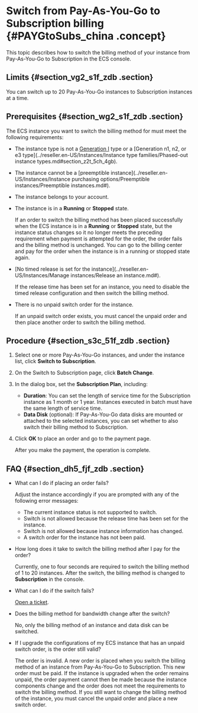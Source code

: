 # Switch from Pay-As-You-Go to Subscription billing {#PAYGtoSubs_china .concept}

This topic describes how to switch the billing method of your instance from Pay-As-You-Go to Subscription in the ECS console.

## Limits {#section_vg2_s1f_zdb .section}

You can switch up to 20 Pay-As-You-Go instances to Subscription instances at a time.

## Prerequisites {#section_wg2_s1f_zdb .section}

The ECS instance you want to switch the billing method for must meet the following requirements:

-   The instance type is not a [Generation I](https://www.alibabacloud.com/help/doc-detail/55263.htm) type or a [Generation n1, n2, or e3 type](../reseller.en-US/Instances/Instance type families/Phased-out instance types.md#section_z2t_5ch_4gb).
-   The instance cannot be a [preemptible instance](../reseller.en-US/Instances/Instance purchasing options/Preemptible instances/Preemptible instances.md#).
-   The instance belongs to your account.
-   The instance is in a **Running** or **Stopped** state.

    If an order to switch the billing method has been placed successfully when the ECS instance is in a **Running** or **Stopped** state, but the instance status changes so it no longer meets the preceding requirement when payment is attempted for the order, the order fails and the billing method is unchanged. You can go to the billing center and pay for the order when the instance is in a running or stopped state again.

-   [No timed release is set for the instance](../reseller.en-US/Instances/Manage instances/Release an instance.md#).

    If the release time has been set for an instance, you need to disable the timed release configuration and then switch the billing method.

-   There is no unpaid switch order for the instance.

    If an unpaid switch order exists, you must cancel the unpaid order and then place another order to switch the billing method.


## Procedure {#section_s3c_51f_zdb .section}

1.  Select one or more Pay-As-You-Go instances, and under the instance list, click **Switch to Subscription**.
2.  On the Switch to Subscription page, click **Batch Change**.
3.  In the dialog box, set the **Subscription Plan**, including:
    -   **Duration**: You can set the length of service time for the Subscription instance as 1 month or 1 year. Instances executed in batch must have the same length of service time.
    -   **Data Disk** \(optional\): If Pay-As-You-Go data disks are mounted or attached to the selected instances, you can set whether to also switch their billing method to Subscription.
4.  Click **OK** to place an order and go to the payment page.

    After you make the payment, the operation is complete.


## FAQ {#section_dh5_fjf_zdb .section}

-   What can I do if placing an order fails?

    Adjust the instance accordingly if you are prompted with any of the following error messages:

    -   The current instance status is not supported to switch.
    -   Switch is not allowed because the release time has been set for the instance.
    -   Switch is not allowed because instance information has changed.
    -   A switch order for the instance has not been paid.
-   How long does it take to switch the billing method after I pay for the order?

    Currently, one to four seconds are required to switch the billing method of 1 to 20 instances. After the switch, the billing method is changed to **Subscription** in the console.

-   What can I do if the switch fails?

    [Open a ticket](https://workorder-intl.console.aliyun.com/#/ticket/createIndex).

-   Does the billing method for bandwidth change after the switch?

    No, only the billing method of an instance and data disk can be switched.

-   If I upgrade the configurations of my ECS instance that has an unpaid switch order, is the order still valid?

    The order is invalid. A new order is placed when you switch the billing method of an instance from Pay-As-You-Go to Subscription. This new order must be paid. If the instance is upgraded when the order remains unpaid, the order payment cannot then be made because the instance components change and the order does not meet the requirements to switch the billing method. If you still want to change the billing method of the instance, you must cancel the unpaid order and place a new switch order.


